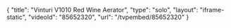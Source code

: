 {
    "title": "Vinturi V1010 Red Wine Aerator",
    "type": "solo",
    "layout": "iframe-static",
    "videoId": "85652320",
    "url": "\/tvpembed\/85652320"
}